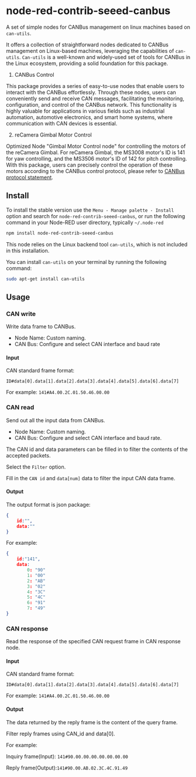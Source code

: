 
# node-red-contrib-seeed-canbus

A set of simple nodes for CANBus management on linux machines based on `can-utils`.


It offers a collection of straightforward nodes dedicated to CANBus management on Linux-based machines, leveraging the capabilities of `can-utils`. `Can-utils` is a well-known and widely-used set of tools for CANBus in the Linux ecosystem, providing a solid foundation for this package.

1. CANBus Control

This package provides a series of easy-to-use nodes that enable users to interact with the CANBus effortlessly. Through these nodes, users can conveniently send and receive CAN messages, facilitating the monitoring, configuration, and control of the CANBus network. This functionality is highly valuable for applications in various fields such as industrial automation, automotive electronics, and smart home systems, where communication with CAN devices is essential.

2. reCamera Gimbal Motor Control

 Optimized Node "Gimbal Motor Control node" for controlling the motors of the reCamera Gimbal. For reCamera Gimbal, the MS3008 motor's ID is 141 for yaw controlling, and the MS3506 motor's ID of 142 for pitch controlling. With this package, users can precisely control the operation of these motors according to the CANBus control protocol, please refer to [CANBus protocol statement](https://github.com/litxaohu/OSHW-reCamera-Series/blob/main/reCamera_Gimbal/MotorTools/CN/通讯协议/控越电机CAN协议说明%V2.35.pdf). 

## Install

To install the stable version use the `Menu - Manage palette - Install` option and search for `node-red-contrib-seeed-canbus`, or run the following command in your Node-RED user directory, typically `~/.node-red`

```bash
npm install node-red-contrib-seeed-canbus
```

This node relies on the Linux backend tool `can-utils`, which is not included in this installation.

You can install `can-utils` on your terminal by running the following command:

```bash
sudo apt-get install can-utils
```

## Usage



### CAN write

Write data frame to CANBus.

- Node Name: Custom naming.
- CAN Bus: Configure and select CAN interface and baud rate

#### Input

CAN standard frame format: 

`ID#data[0].data[1].data[2].data[3].data[4].data[5].data[6].data[7]`

For example: `141#A4.00.2C.01.50.46.00.00`


### CAN read

Send out all the input data from CANBus.

- Node Name: Custom naming.
- CAN Bus: Configure and select CAN interface and baud rate.

The CAN id and data parameters can be filled in to filter the contents of the accepted packets.

Select the `Filter` option.

Fill in the `CAN id` and `data[num]` data to filter the input CAN data frame.

#### Output

The output format is json package:

```json
{
    id:"",
    data:""
}
```



For example:

```json
{
    id:"141",
    data:
    	0: "90"
    	1: "00"
    	2: "AB"
    	3: "02"
    	4: "3C"
    	5: "4C"
    	6: "91"
    	7: "49"
}
```


### CAN response

Read the response of the specified CAN request frame in CAN response node.

#### Input

CAN standard frame format: 

`ID#data[0].data[1].data[2].data[3].data[4].data[5].data[6].data[7]`

For example: `141#A4.00.2C.01.50.46.00.00`

#### Output

The data returned by the reply frame is the content of the query frame.

Filter reply frames using CAN_id and data[0].

For example:

Inquiry frame(Input): `141#90.00.00.00.00.00.00.00`

Reply frame(Output):`141#90.00.AB.02.3C.4C.91.49`
